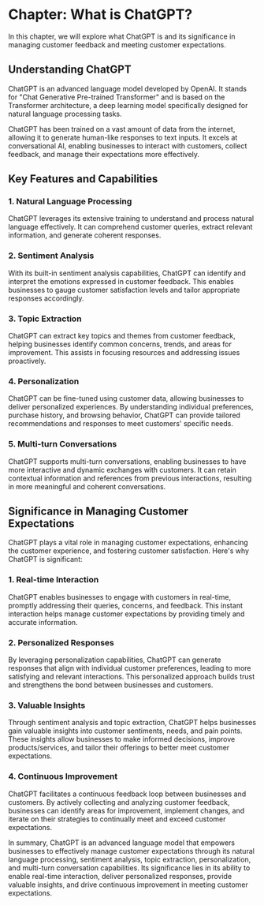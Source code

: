 Chapter: What is ChatGPT?
=========================

In this chapter, we will explore what ChatGPT is and its significance in managing customer feedback and meeting customer expectations.

Understanding ChatGPT
---------------------

ChatGPT is an advanced language model developed by OpenAI. It stands for "Chat Generative Pre-trained Transformer" and is based on the Transformer architecture, a deep learning model specifically designed for natural language processing tasks.

ChatGPT has been trained on a vast amount of data from the internet, allowing it to generate human-like responses to text inputs. It excels at conversational AI, enabling businesses to interact with customers, collect feedback, and manage their expectations more effectively.

Key Features and Capabilities
-----------------------------

### 1. Natural Language Processing

ChatGPT leverages its extensive training to understand and process natural language effectively. It can comprehend customer queries, extract relevant information, and generate coherent responses.

### 2. Sentiment Analysis

With its built-in sentiment analysis capabilities, ChatGPT can identify and interpret the emotions expressed in customer feedback. This enables businesses to gauge customer satisfaction levels and tailor appropriate responses accordingly.

### 3. Topic Extraction

ChatGPT can extract key topics and themes from customer feedback, helping businesses identify common concerns, trends, and areas for improvement. This assists in focusing resources and addressing issues proactively.

### 4. Personalization

ChatGPT can be fine-tuned using customer data, allowing businesses to deliver personalized experiences. By understanding individual preferences, purchase history, and browsing behavior, ChatGPT can provide tailored recommendations and responses to meet customers' specific needs.

### 5. Multi-turn Conversations

ChatGPT supports multi-turn conversations, enabling businesses to have more interactive and dynamic exchanges with customers. It can retain contextual information and references from previous interactions, resulting in more meaningful and coherent conversations.

Significance in Managing Customer Expectations
----------------------------------------------

ChatGPT plays a vital role in managing customer expectations, enhancing the customer experience, and fostering customer satisfaction. Here's why ChatGPT is significant:

### 1. Real-time Interaction

ChatGPT enables businesses to engage with customers in real-time, promptly addressing their queries, concerns, and feedback. This instant interaction helps manage customer expectations by providing timely and accurate information.

### 2. Personalized Responses

By leveraging personalization capabilities, ChatGPT can generate responses that align with individual customer preferences, leading to more satisfying and relevant interactions. This personalized approach builds trust and strengthens the bond between businesses and customers.

### 3. Valuable Insights

Through sentiment analysis and topic extraction, ChatGPT helps businesses gain valuable insights into customer sentiments, needs, and pain points. These insights allow businesses to make informed decisions, improve products/services, and tailor their offerings to better meet customer expectations.

### 4. Continuous Improvement

ChatGPT facilitates a continuous feedback loop between businesses and customers. By actively collecting and analyzing customer feedback, businesses can identify areas for improvement, implement changes, and iterate on their strategies to continually meet and exceed customer expectations.

In summary, ChatGPT is an advanced language model that empowers businesses to effectively manage customer expectations through its natural language processing, sentiment analysis, topic extraction, personalization, and multi-turn conversation capabilities. Its significance lies in its ability to enable real-time interaction, deliver personalized responses, provide valuable insights, and drive continuous improvement in meeting customer expectations.
